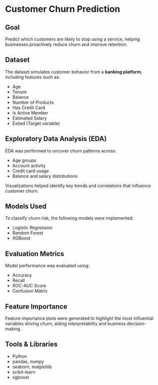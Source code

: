 # Customer Churn Prediction

## Goal
Predict which customers are likely to stop using a service, helping businesses proactively reduce churn and improve retention.

## Dataset
The dataset simulates customer behavior from a **banking platform**, including features such as:
- Age
- Tenure
- Balance
- Number of Products
- Has Credit Card
- Is Active Member
- Estimated Salary
- Exited (Target variable)

## Exploratory Data Analysis (EDA)
EDA was performed to uncover churn patterns across:
- Age groups
- Account activity
- Credit card usage
- Balance and salary distributions

Visualizations helped identify key trends and correlations that influence customer churn.

## Models Used
To classify churn risk, the following models were implemented:
- Logistic Regression
- Random Forest
- XGBoost

## Evaluation Metrics
Model performance was evaluated using:
- Accuracy
- Recall
- ROC-AUC Score
- Confusion Matrix

## Feature Importance
Feature importance plots were generated to highlight the most influential variables driving churn, aiding interpretability and business decision-making.

## Tools & Libraries
- Python
- pandas, numpy
- seaborn, matplotlib
- scikit-learn
- xgboost